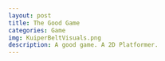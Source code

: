 ```yaml
---
layout: post
title: The Good Game
categories: Game
img: KuiperBeltVisuals.png  
description: A good game. A 2D Platformer.
---
```


